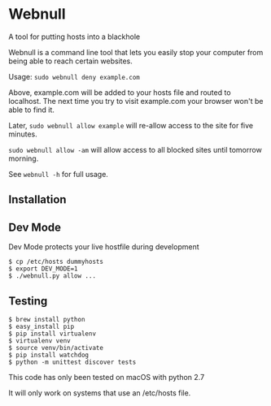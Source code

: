 Webnull
======
A tool for putting hosts into a blackhole

Webnull is a command line tool that lets you easily stop your computer from being able to reach certain websites.

Usage: `sudo webnull deny example.com`

Above, example.com will be added to your hosts file and routed to localhost. The next time you try to visit example.com your browser won't be able to find it.

Later, `sudo webnull allow example` will re-allow access to the site for five minutes.

`sudo webnull allow -am` will allow access to all blocked sites until tomorrow morning.

See `webnull -h` for full usage.

Installation
--------------


Dev Mode
--------------
Dev Mode protects your live hostfile during development
```
$ cp /etc/hosts dummyhosts
$ export DEV_MODE=1
$ ./webnull.py allow ...
```

Testing
----------
```
$ brew install python
$ easy_install pip
$ pip install virtualenv
$ virtualenv venv
$ source venv/bin/activate
$ pip install watchdog
$ python -m unittest discover tests
```

This code has only been tested on macOS with python 2.7

It will only work on systems that use an /etc/hosts file.

